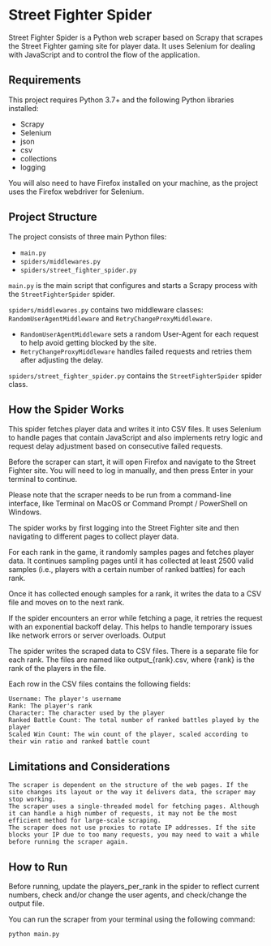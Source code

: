 # Street Fighter Spider

Street Fighter Spider is a Python web scraper based on Scrapy that scrapes the Street Fighter gaming site for player data. It uses Selenium for dealing with JavaScript and to control the flow of the application.

## Requirements

This project requires Python 3.7+ and the following Python libraries installed:

- Scrapy
- Selenium
- json
- csv
- collections
- logging

You will also need to have Firefox installed on your machine, as the project uses the Firefox webdriver for Selenium.

## Project Structure

The project consists of three main Python files:

- `main.py`
- `spiders/middlewares.py`
- `spiders/street_fighter_spider.py`

`main.py` is the main script that configures and starts a Scrapy process with the `StreetFighterSpider` spider.

`spiders/middlewares.py` contains two middleware classes: `RandomUserAgentMiddleware` and `RetryChangeProxyMiddleware`.

- `RandomUserAgentMiddleware` sets a random User-Agent for each request to help avoid getting blocked by the site.
- `RetryChangeProxyMiddleware` handles failed requests and retries them after adjusting the delay.

`spiders/street_fighter_spider.py` contains the `StreetFighterSpider` spider class.

## How the Spider Works

This spider fetches player data and writes it into CSV files. It uses Selenium to handle pages that contain JavaScript and also implements retry logic and request delay adjustment based on consecutive failed requests.

Before the scraper can start, it will open Firefox and navigate to the Street Fighter site. You will need to log in manually, and then press Enter in your terminal to continue.

Please note that the scraper needs to be run from a command-line interface, like Terminal on MacOS or Command Prompt / PowerShell on Windows.

The spider works by first logging into the Street Fighter site and then navigating to different pages to collect player data.

For each rank in the game, it randomly samples pages and fetches player data. It continues sampling pages until it has collected at least 2500 valid samples (i.e., players with a certain number of ranked battles) for each rank.

Once it has collected enough samples for a rank, it writes the data to a CSV file and moves on to the next rank.

If the spider encounters an error while fetching a page, it retries the request with an exponential backoff delay. This helps to handle temporary issues like network errors or server overloads.
Output

The spider writes the scraped data to CSV files. There is a separate file for each rank. The files are named like output_{rank}.csv, where {rank} is the rank of the players in the file.

Each row in the CSV files contains the following fields:

    Username: The player's username
    Rank: The player's rank
    Character: The character used by the player
    Ranked Battle Count: The total number of ranked battles played by the player
    Scaled Win Count: The win count of the player, scaled according to their win ratio and ranked battle count

## Limitations and Considerations

    The scraper is dependent on the structure of the web pages. If the site changes its layout or the way it delivers data, the scraper may stop working.
    The scraper uses a single-threaded model for fetching pages. Although it can handle a high number of requests, it may not be the most efficient method for large-scale scraping.
    The scraper does not use proxies to rotate IP addresses. If the site blocks your IP due to too many requests, you may need to wait a while before running the scraper again.

## How to Run

Before running, update the players_per_rank in the spider to reflect current numbers, check and/or change the user agents, and check/change the output file.

You can run the scraper from your terminal using the following command:

```shell
python main.py
